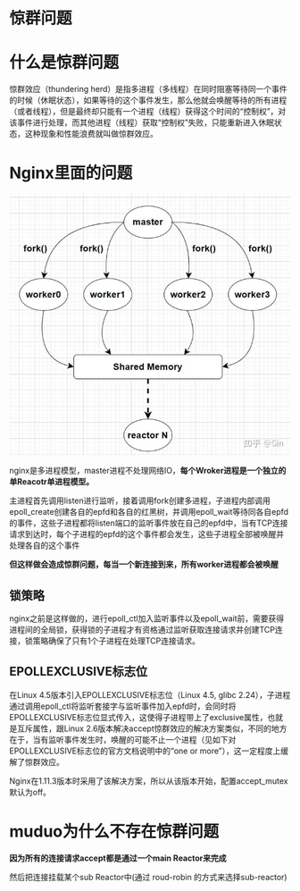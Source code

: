# 惊群问题

# 什么是惊群问题

惊群效应（thundering herd）是指多进程（多线程）在同时阻塞等待同一个事件的时候（休眠状态），如果等待的这个事件发生，那么他就会唤醒等待的所有进程（或者线程），但是最终却只能有一个进程（线程）获得这个时间的“控制权”，对该事件进行处理，而其他进程（线程）获取“控制权”失败，只能重新进入休眠状态，这种现象和性能浪费就叫做惊群效应。

# Nginx里面的问题

![Untitled](%E6%83%8A%E7%BE%A4%E9%97%AE%E9%A2%98%20f3128f1a77c84ff7934cdf0565b4ed61/Untitled.png)

nginx是多进程模型，master进程不处理网络IO，**每个Wroker进程是一个独立的单Reacotr单进程模型。**

主进程首先调用listen进行监听，接着调用fork创建多进程，子进程内部调用epoll_create创建各自的epfd和各自的红黑树，并调用epoll_wait等待同各自epfd的事件，这些子进程都将listen端口的监听事件放在自己的epfd中，当有TCP连接请求到达时，每个子进程的epfd的这个事件都会发生，这些子进程全部被唤醒并处理各自的这个事件

**但这样做会造成惊群问题，每当一个新连接到来，所有worker进程都会被唤醒**

## 锁策略

nginx之前是这样做的，进行epoll_ctl加入监听事件以及epoll_wait前，需要获得进程间的全局锁，获得锁的子进程才有资格通过监听获取连接请求并创建TCP连接，锁策略确保了只有1个子进程在处理TCP连接请求。

## EPOLLEXCLUSIVE标志位

在Linux 4.5版本引入EPOLLEXCLUSIVE标志位（Linux 4.5, glibc 2.24），子进程通过调用epoll_ctl将监听套接字与监听事件加入epfd时，会同时将EPOLLEXCLUSIVE标志位显式传入，这使得子进程带上了exclusive属性，也就是互斥属性，跟Linux 2.6版本解决accept惊群效应的解决方案类似，不同的地方在于，当有监听事件发生时，唤醒的可能不止一个进程（见如下对EPOLLEXCLUSIVE标志位的官方文档说明中的“one or more”），这一定程度上缓解了惊群效应。

Nginx在1.11.3版本时采用了该解决方案，所以从该版本开始，配置accept_mutex默认为off。

# muduo为什么不存在惊群问题

**因为所有的连接请求accept都是通过一个main Reactor来完成**

然后把连接挂载某个sub Reactor中(通过 roud-robin 的方式来选择sub-reactor)